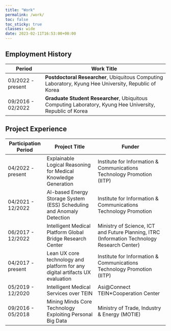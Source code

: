 ```yaml
---
title: "Work"
permalink: /work/
toc: false
toc_sticky: true
classes: wide
date: 2023-02-11T16:53:00+00:00
---
```


## Employment History

| Period            | Work Title                                                                                         |
| ----------------- | -------------------------------------------------------------------------------------------------- |
| 03/2022 - present | **Postdoctoral Researcher**, Ubiquitous Computing Laboratory, Kyung Hee University, Republic of Korea     |
| 09/2016 - 02/2022 | **Graduate Student Researcher**, Ubiquitous Computing Laboratory, Kyung Hee University, Republic of Korea |

## Project Experience

| Participation Period          | Project Title                                                                 | Funder
| ------------------------------| ------------------------------------------------------------------------------| -----------------------------------------------------------------|
| 04/2022 - present             | Explainable Logical Reasoning for Medical Knowledge Generation                | Institute for Information & Communications Technology Promotion (IITP) |
| 04/2021 - 12/2022             | AI-based Energy Storage System (ESS) Scheduling and Anomaly Detection         | Institute for Information & Communications Technology Promotion |
| 06/2017 - 12/2022             | Intelligent Medical Platform Global Bridge Research Center                    | Ministry of Science, ICT and Future Planning, ITRC (Information Technology Research Center) |
| 04/2017 - present             | Lean UX core technology and platform for any digital artifacts UX evaluation  | Institute for Information & Communications Technology Promotion (IITP) |
| 05/2019 - 12/2020             | Intelligent Medical Services over TEIN                                        | Asi@Connect TEIN\*Cooperation Center |
| 09/2016 - 05/2018             | Mining Minds Core Technology Exploiting Personal Big Data                     | Ministry of Trade, Industry & Energy (MOTIE) |

